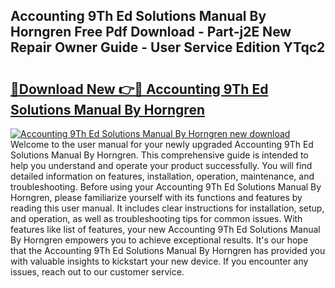 ## Accounting 9Th Ed Solutions Manual By Horngren Free Pdf Download - Part-j2E New Repair Owner Guide - User Service Edition YTqc2

# <h2><a href="http://bc62342.oget.top/?id=Accounting+9Th+Ed+Solutions+Manual+By+Horngren">🔗Download New 👉🔴 Accounting 9Th Ed Solutions Manual By Horngren</a></h2>

[![Accounting 9Th Ed Solutions Manual By Horngren new download](https://i.imgur.com/5g1atiW.png)](http://bc62342.oget.top/?id=Accounting+9Th+Ed+Solutions+Manual+By+Horngren)
Welcome to the user manual for your newly upgraded Accounting 9Th Ed Solutions Manual By Horngren. This comprehensive guide is intended to help you understand and operate your product successfully. You will find detailed information on features, installation, operation, maintenance, and troubleshooting. Before using your Accounting 9Th Ed Solutions Manual By Horngren, please familiarize yourself with its functions and features by reading this user manual. It includes clear instructions for installation, setup, and operation, as well as troubleshooting tips for common issues. With features like list of features, your new Accounting 9Th Ed Solutions Manual By Horngren empowers you to achieve exceptional results. It's our hope that the Accounting 9Th Ed Solutions Manual By Horngren has provided you with valuable insights to kickstart your new device. If you encounter any issues, reach out to our customer service.
